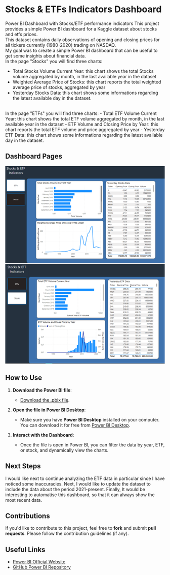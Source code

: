 # Stocks & ETFs Indicators Dashboard
Power BI Dashboard with Stocks/ETF performance indicators 
This project provides a simple Power BI dashboard for a Kaggle dataset about stocks and etfs prices.  
This dataset contains daily observations of opening and closing prices for all tickers currently (1980-2020) trading on NASDAQ.  
My goal was to create a simple Power BI dashboard that can be useful to get some insights about financial data.     
In the page "Stocks" you will find three charts:  
- Total Stocks Volume Current Year: this chart shows the total Stocks volume aggregated by month, in the last available year in the dataset
- Weighted Average Price of Stocks: this chart reports the total weighted average price of stocks, aggregated by year
- Yesterday Stocks Data: this chart shows some informations regarding the latest available day in the dataset.
<br>
In the page "ETFs" you will find three charts:  
- Total ETF Volume Current Year: this chart shows the total ETF volume aggregated by month, in the last available year in the dataset
- ETF Volume and Closing Price by Year: this chart reports the total ETF volume and price aggregated by year
- Yesterday ETF Data: this chart shows some informations regarding the latest available day in the dataset.


## Dashboard Pages
![Screenshot of the Dashboard](./stocks_page.png)  
![Screenshot of the Dashboard](./etf_page.png)  


## How to Use

1. **Download the Power BI file**:
   - [Download the .pbix file](https://drive.google.com/file/d/1ilVkD060Kr9gt42vuoBWL7jql9fN4uPi/view?usp=sharing).
   
2. **Open the file in Power BI Desktop**:
   - Make sure you have **Power BI Desktop** installed on your computer. You can download it for free from [Power BI Desktop](https://powerbi.microsoft.com/desktop/).
   
3. **Interact with the Dashboard**:
   - Once the file is open in Power BI, you can filter the data by year, ETF, or stock, and dynamically view the charts.
  
## Next Steps
I would like next to continue analyzing the ETF data in particular since I have noticed some inaccuracies.
Next, I would like to update the dataset to include the data about the period 2021-present.
Finally, It would be interesting to automatise this dashboard, so that it can always show the most recent data.

## Contributions

If you'd like to contribute to this project, feel free to **fork** and submit **pull requests**. Please follow the contribution guidelines (if any).

## Useful Links
- [Power BI Official Website](https://powerbi.microsoft.com/)
- [GitHub Power BI Repository](https://github.com/Microsoft/PowerBI)
